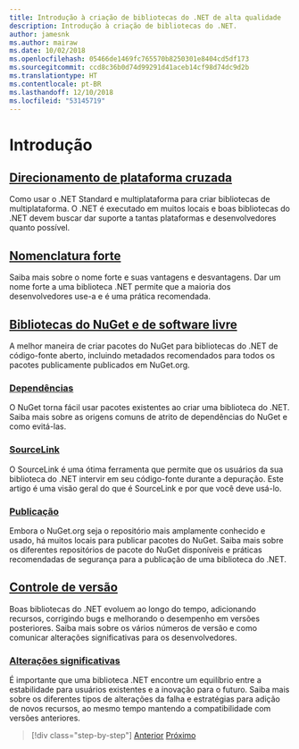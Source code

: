 ```yaml
---
title: Introdução à criação de bibliotecas do .NET de alta qualidade
description: Introdução à criação de bibliotecas do .NET.
author: jamesnk
ms.author: mairaw
ms.date: 10/02/2018
ms.openlocfilehash: 05466de1469fc765570b8250301e8404cd5df173
ms.sourcegitcommit: ccd8c36b0d74d99291d41aceb14cf98d74dc9d2b
ms.translationtype: HT
ms.contentlocale: pt-BR
ms.lasthandoff: 12/10/2018
ms.locfileid: "53145719"
---
```

# <a name="get-started"></a>Introdução

## <a name="cross-platform-targetingcross-platform-targetingmd"></a>[Direcionamento de plataforma cruzada](./cross-platform-targeting.md)

Como usar o .NET Standard e multiplataforma para criar bibliotecas de multiplataforma. O .NET é executado em muitos locais e boas bibliotecas do .NET devem buscar dar suporte a tantas plataformas e desenvolvedores quanto possível.

## <a name="strong-namingstrong-namingmd"></a>[Nomenclatura forte](./strong-naming.md)

Saiba mais sobre o nome forte e suas vantagens e desvantagens. Dar um nome forte a uma biblioteca .NET permite que a maioria dos desenvolvedores use-a e é uma prática recomendada.

## <a name="nuget-and-open-source-librariesnugetmd"></a>[Bibliotecas do NuGet e de software livre](./nuget.md)

A melhor maneira de criar pacotes do NuGet para bibliotecas do .NET de código-fonte aberto, incluindo metadados recomendados para todos os pacotes publicamente publicados em NuGet.org.

### <a name="dependenciesdependenciesmd"></a>[Dependências](./dependencies.md)

O NuGet torna fácil usar pacotes existentes ao criar uma biblioteca do .NET. Saiba mais sobre as origens comuns de atrito de dependências do NuGet e como evitá-las.

### <a name="sourcelinksourcelinkmd"></a>[SourceLink](./sourcelink.md)

O SourceLink é uma ótima ferramenta que permite que os usuários da sua biblioteca do .NET intervir em seu código-fonte durante a depuração. Este artigo é uma visão geral do que é SourceLink e por que você deve usá-lo.

### <a name="publishingpublish-nuget-packagemd"></a>[Publicação](./publish-nuget-package.md)

Embora o NuGet.org seja o repositório mais amplamente conhecido e usado, há muitos locais para publicar pacotes do NuGet. Saiba mais sobre os diferentes repositórios de pacote do NuGet disponíveis e práticas recomendadas de segurança para a publicação de uma biblioteca do .NET.

## <a name="versioningversioningmd"></a>[Controle de versão](./versioning.md)

Boas bibliotecas do .NET evoluem ao longo do tempo, adicionando recursos, corrigindo bugs e melhorando o desempenho em versões posteriores. Saiba mais sobre os vários números de versão e como comunicar alterações significativas para os desenvolvedores.

### <a name="breaking-changesbreaking-changesmd"></a>[Alterações significativas](./breaking-changes.md)

É importante que uma biblioteca .NET encontre um equilíbrio entre a estabilidade para usuários existentes e a inovação para o futuro. Saiba mais sobre os diferentes tipos de alterações da falha e estratégias para adição de novos recursos, ao mesmo tempo mantendo a compatibilidade com versões anteriores.

>[!div class="step-by-step"]
>[Anterior](index.md)
>[Próximo](cross-platform-targeting.md)